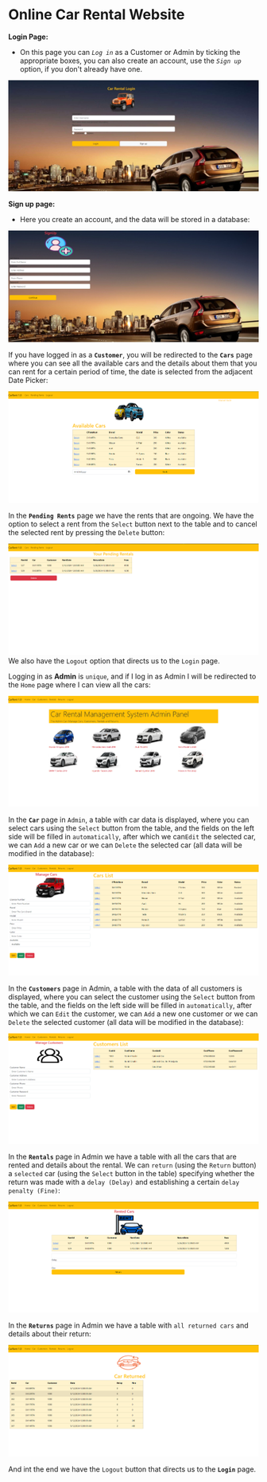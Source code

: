 # Online Car Rental Website

**Login Page:** 
- On this page you can *`Log in`* as a Customer or Admin by ticking the appropriate boxes, you can also create an account, use the *`Sign up`* option, if you don't already have one.

![](/ReadmeImg/LogIn.jpg)

**Sign up page:** 
- Here you create an account, and the data will be stored in a database:

![](/ReadmeImg/SignUp.png)


If you have logged in as a **`Customer`**, you will be redirected to the **`Cars`** page where you can see all the available cars and the details about them that you can rent for a certain period of time, the date is selected from the adjacent Date Picker:

![](/ReadmeImg/CustCars.png)

In the **`Pending Rents`** page we have the rents that are ongoing. We have the option to select a rent from the `Select` button next to the table and to cancel the selected rent by pressing the `Delete` button:

![](/ReadmeImg/PendingRents.png)
We also have the `Logout` option that directs us to the `Login` page.

Logging in as **Admin** is `unique`, and if I log in as Admin I will be redirected to the `Home` page where I can view all the cars:

![](/ReadmeImg/Home.png)

In the **`Car`** page in `Admin`, a table with car data is displayed, where you can select cars using the `Select` button from the table, and the fields on the left side will be filled in `automatically`, after which we can`Edit` the selected car, we can `Add` a new car or we can `Delete` the selected car (all data will be modified in the database):

![](/ReadmeImg/AdminCars.png)

In the **`Customers`** page in Admin, a table with the data of all customers is displayed, where you can select the customer using the `Select` button from the table, and the fields on the left side will be filled in `automatically`, after which we can `Edit` the customer, we can `Add` a new one customer or we can `Delete` the selected customer (all data will be modified in the database):

![](/ReadmeImg/AdminCust.png)

In the **`Rentals`** page in Admin we have a table with all the cars that are rented and details about the rental. We can `return` (using the `Return` button) a `selected` car (using the `Select` button in the table) specifying whether the return was made with a `delay (Delay)` and establishing a certain `delay penalty (Fine)`:

![](/ReadmeImg/Rentals.png)

In the **`Returns`** page in Admin we have a table with `all returned cars` and details about their return:

![](/ReadmeImg/Returns.png)

And int the end we have the `Logout` button that directs us to the **`Login`** page.
